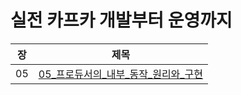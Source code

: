 # 실전 카프카 개발부터 운영까지

| 장  | 제목      |
|----|---------|
| 05 | [05_프로듀서의_내부_동작_원리와_구현](docs/05_%ED%94%84%EB%A1%9C%EB%93%80%EC%84%9C%EC%9D%98_%EB%82%B4%EB%B6%80_%EB%8F%99%EC%9E%91_%EC%9B%90%EB%A6%AC%EC%99%80_%EA%B5%AC%ED%98%84.md) |

